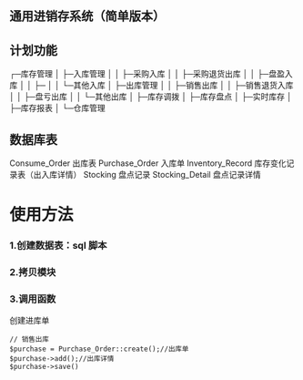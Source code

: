 ## 通用进销存系统（简单版本）

## 计划功能

┌─库存管理
│  ├─入库管理
│  │  ├─采购入库
│  │  ├─采购退货出库
│  │  ├─盘盈入库
│  │  ├─
│  │  └─其他入库
│  ├─出库管理
│  │  ├─销售出库
│  │  ├─销售退货入库
│  │  ├─盘亏出库
│  │  └─其他出库
│  ├─库存调拨
│  ├─库存盘点
│  ├─实时库存
│  ├─库存报表
│  └─仓库管理

## 数据库表
Consume_Order 出库表
Purchase_Order 入库单
Inventory_Record 库存变化记录表（出入库详情）
Stocking 盘点记录
Stocking_Detail  盘点记录详情

# 使用方法
### 1.创建数据表：sql 脚本
### 2.拷贝模块
### 3.调用函数
创建进库单
```
// 销售出库
$purchase = Purchase_Order::create();//出库单
$purchase->add();//出库详情
$purchase->save()
```
